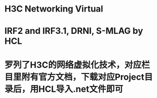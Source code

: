 # H3C Networking Virtual
# IRF2 and IRF3.1, DRNI, S-MLAG by HCL
# 罗列了H3C的网络虚拟化技术，对应栏目里附有官方文档，下载对应Project目录后，用HCL导入.net文件即可

